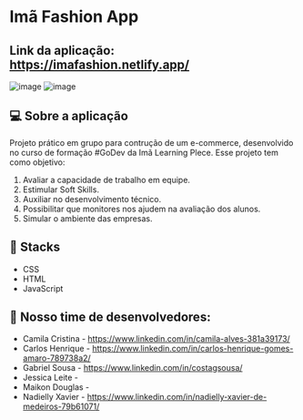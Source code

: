 # Imã Fashion App

## Link da aplicação: https://imafashion.netlify.app/

![image](https://user-images.githubusercontent.com/92322675/182160807-55f27c52-bb3c-46cd-949a-9b8368aa36fc.png)
![image](https://user-images.githubusercontent.com/92322675/182160830-130e38ee-ed29-422d-ad9d-02752d4e11ef.png)



## 💻 Sobre a aplicação

Projeto prático em grupo para contrução de um e-commerce, desenvolvido no curso de formação #GoDev da Imã Learning Plece. Esse projeto tem como objetivo: 

1. Avaliar a capacidade de trabalho em equipe.
2. Estimular Soft Skills.
3. Auxiliar no desenvolvimento técnico.
4. Possibilitar que monitores nos ajudem na avaliação dos alunos.
5. Simular o ambiente das empresas.


## 🚀 Stacks

  * CSS
  * HTML
  * JavaScript
  
## 📱 Nosso time de desenvolvedores:

* Camila Cristina - https://www.linkedin.com/in/camila-alves-381a39173/
* Carlos Henrique - https://www.linkedin.com/in/carlos-henrique-gomes-amaro-789738a2/
* Gabriel Sousa - https://www.linkedin.com/in/costagsousa/
* Jessica Leite -
* Maikon Douglas -
* Nadielly Xavier - https://www.linkedin.com/in/nadielly-xavier-de-medeiros-79b61071/

